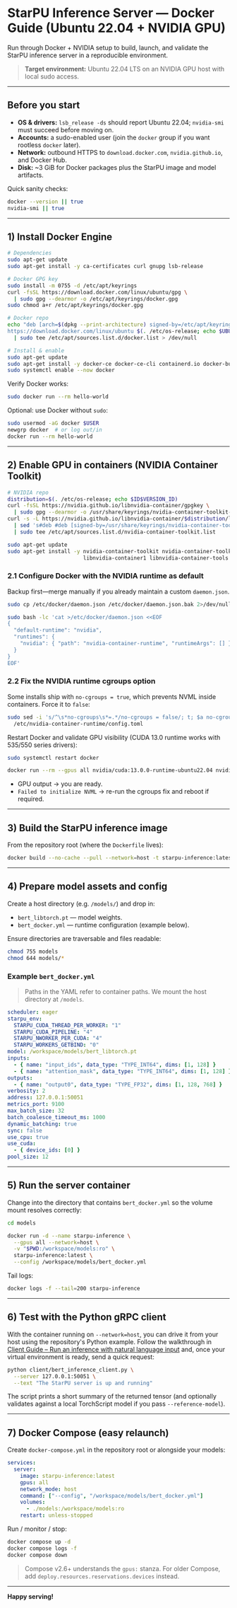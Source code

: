 # StarPU Inference Server — Docker Guide (Ubuntu 22.04 + NVIDIA GPU)

Run through Docker + NVIDIA setup to build, launch, and validate the StarPU inference server in a reproducible environment.

> **Target environment:** Ubuntu 22.04 LTS on an NVIDIA GPU host with local sudo access.

---

## Before you start

- **OS & drivers:** `lsb_release -ds` should report Ubuntu 22.04; `nvidia-smi` must succeed before moving on.
- **Accounts:** a sudo-enabled user (join the `docker` group if you want rootless `docker` later).
- **Network:** outbound HTTPS to `download.docker.com`, `nvidia.github.io`, and Docker Hub.
- **Disk:** ~3 GiB for Docker packages plus the StarPU image and model artifacts.

Quick sanity checks:

```bash
docker --version || true
nvidia-smi || true
```

---

## 1) Install Docker Engine

```bash
# Dependencies
sudo apt-get update
sudo apt-get install -y ca-certificates curl gnupg lsb-release

# Docker GPG key
sudo install -m 0755 -d /etc/apt/keyrings
curl -fsSL https://download.docker.com/linux/ubuntu/gpg \
  | sudo gpg --dearmor -o /etc/apt/keyrings/docker.gpg
sudo chmod a+r /etc/apt/keyrings/docker.gpg

# Docker repo
echo "deb [arch=$(dpkg --print-architecture) signed-by=/etc/apt/keyrings/docker.gpg] \
https://download.docker.com/linux/ubuntu $(. /etc/os-release; echo $UBUNTU_CODENAME) stable" \
  | sudo tee /etc/apt/sources.list.d/docker.list > /dev/null

# Install & enable
sudo apt-get update
sudo apt-get install -y docker-ce docker-ce-cli containerd.io docker-buildx-plugin docker-compose-plugin
sudo systemctl enable --now docker
```

Verify Docker works:

```bash
sudo docker run --rm hello-world
```

Optional: use Docker without `sudo`:

```bash
sudo usermod -aG docker $USER
newgrp docker  # or log out/in
docker run --rm hello-world
```

---

## 2) Enable GPU in containers (NVIDIA Container Toolkit)

```bash
# NVIDIA repo
distribution=$(. /etc/os-release; echo $ID$VERSION_ID)
curl -fsSL https://nvidia.github.io/libnvidia-container/gpgkey \
  | sudo gpg --dearmor -o /usr/share/keyrings/nvidia-container-toolkit-keyring.gpg
curl -s -L https://nvidia.github.io/libnvidia-container/$distribution/libnvidia-container.list \
  | sed 's#deb #deb [signed-by=/usr/share/keyrings/nvidia-container-toolkit-keyring.gpg] #' \
  | sudo tee /etc/apt/sources.list.d/nvidia-container-toolkit.list

sudo apt-get update
sudo apt-get install -y nvidia-container-toolkit nvidia-container-toolkit-base \
                        libnvidia-container1 libnvidia-container-tools
```

### 2.1 Configure Docker with the NVIDIA runtime as default

Backup first—merge manually if you already maintain a custom `daemon.json`.

```bash
sudo cp /etc/docker/daemon.json /etc/docker/daemon.json.bak 2>/dev/null || true

sudo bash -lc 'cat >/etc/docker/daemon.json <<EOF
{
  "default-runtime": "nvidia",
  "runtimes": {
    "nvidia": { "path": "nvidia-container-runtime", "runtimeArgs": [] }
  }
}
EOF'
```

### 2.2 Fix the NVIDIA runtime cgroups option

Some installs ship with `no-cgroups = true`, which prevents NVML inside containers. Force it to `false`:

```bash
sudo sed -i 's/^\s*no-cgroups\s*=.*/no-cgroups = false/; t; $a no-cgroups = false' \
  /etc/nvidia-container-runtime/config.toml
```

Restart Docker and validate GPU visibility (CUDA 13.0 runtime works with 535/550 series drivers):

```bash
sudo systemctl restart docker

docker run --rm --gpus all nvidia/cuda:13.0.0-runtime-ubuntu22.04 nvidia-smi
```

- GPU output → you are ready.
- `Failed to initialize NVML` → re-run the cgroups fix and reboot if required.

---

## 3) Build the StarPU inference image

From the repository root (where the `Dockerfile` lives):

```bash
docker build --no-cache --pull --network=host -t starpu-inference:latest .
```

---

## 4) Prepare model assets and config

Create a host directory (e.g. `/models/`) and drop in:

- `bert_libtorch.pt` — model weights.
- `bert_docker.yml` — runtime configuration (example below).

Ensure directories are traversable and files readable:

```bash
chmod 755 models
chmod 644 models/*
```

### Example `bert_docker.yml`

> Paths in the YAML refer to container paths. We mount the host directory at `/models`.

```yaml
scheduler: eager
starpu_env:
  STARPU_CUDA_THREAD_PER_WORKER: "1"
  STARPU_CUDA_PIPELINE: "4"
  STARPU_NWORKER_PER_CUDA: "4"
  STARPU_WORKERS_GETBIND: "0"
model: /workspace/models/bert_libtorch.pt
inputs:
  - { name: "input_ids", data_type: "TYPE_INT64", dims: [1, 128] }
  - { name: "attention_mask", data_type: "TYPE_INT64", dims: [1, 128] }
outputs:
  - { name: "output0", data_type: "TYPE_FP32", dims: [1, 128, 768] }
verbosity: 2
address: 127.0.0.1:50051
metrics_port: 9100
max_batch_size: 32
batch_coalesce_timeout_ms: 1000
dynamic_batching: true
sync: false
use_cpu: true
use_cuda:
  - { device_ids: [0] }
pool_size: 12
```

---

## 5) Run the server container

Change into the directory that contains `bert_docker.yml` so the volume mount resolves correctly:

```bash
cd models

docker run -d --name starpu-inference \
  --gpus all --network=host \
  -v "$PWD:/workspace/models:ro" \
  starpu-inference:latest \
  --config /workspace/models/bert_docker.yml
```

Tail logs:

```bash
docker logs -f --tail=200 starpu-inference
```

---

## 6) Test with the Python gRPC client

With the container running on `--network=host`, you can drive it from your host
using the repository's Python example. Follow the walkthrough in
[Client Guide – Run an inference with natural language input](./client_guide.md#3-run-an-inference-with-natural-language-input)
and, once your virtual environment is ready, send a quick request:

```bash
python client/bert_inference_client.py \
  --server 127.0.0.1:50051 \
  --text "The StarPU server is up and running"
```

The script prints a short summary of the returned tensor (and optionally
validates against a local TorchScript model if you pass `--reference-model`).

---

## 7) Docker Compose (easy relaunch)

Create `docker-compose.yml` in the repository root or alongside your models:

```yaml
services:
  server:
    image: starpu-inference:latest
    gpus: all
    network_mode: host
    command: ["--config", "/workspace/models/bert_docker.yml"]
    volumes:
      - ./models:/workspace/models:ro
    restart: unless-stopped
```

Run / monitor / stop:

```bash
docker compose up -d
docker compose logs -f
docker compose down
```

> Compose v2.6+ understands the `gpus:` stanza. For older Compose, add `deploy.resources.reservations.devices` instead.

---

**Happy serving!**
